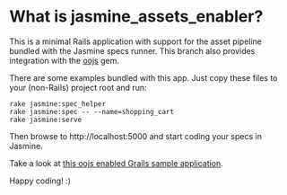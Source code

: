 # What is jasmine\_assets\_enabler?

This is a minimal Rails application with support for the asset pipeline
bundled with the Jasmine specs runner. This branch also provides integration
with the [oojs](http://github.com/rosenfeld/oojs) gem.

There are some examples bundled with this app. Just copy these files to
your (non-Rails) project root and run:

    rake jasmine:spec_helper
    rake jasmine:spec -- --name=shopping_cart
    rake jasmine:serve

Then browse to http://localhost:5000 and start coding your specs in Jasmine.

Take a look at [this oojs enabled Grails sample application](https://github.com/rosenfeld/grails-oojs).

Happy coding! :)
